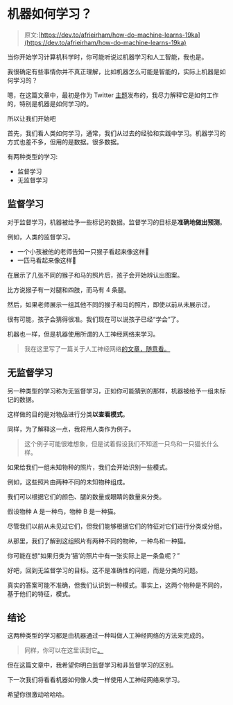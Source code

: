 # 机器如何学习？

> 原文:[https://dev.to/afrieirham/how-do-machine-learns-19ka](https://dev.to/afrieirham/how-do-machine-learns-19ka)

当你开始学习计算机科学时，你可能听说过机器学习和人工智能，我也是。

我很确定有些事情你并不真正理解，比如机器怎么可能是智能的，实际上机器是如何学习的？

嗯，在这篇文章中，最初是作为 Twitter [主题](https://twitter.com/afrieirham_/status/1002920945202315266)发布的，我尽力解释它是如何工作的，特别是机器是如何学习的。

所以让我们开始吧

首先，我们看人类如何学习，通常，我们从过去的经验和实践中学习。机器学习的方式也差不多，但用的是数据。很多数据。

有两种类型的学习:

*   监督学习
*   无监督学习

## 监督学习

对于监督学习，机器被给予一些标记的数据。监督学习的目标是**准确地做出预测**。

例如，人类的监督学习。

*   一个小孩被他的老师告知一只猴子看起来像这样🐒
*   一匹马看起来像这样🐎

在展示了几张不同的猴子和马的照片后，孩子会开始辨认出图案。

比方说猴子有一对腿和四肢，而马有 4 条腿。

然后，如果老师展示一组其他不同的猴子和马的照片，即使以前从未展示过，

很有可能，孩子会猜得很准。我们现在可以说孩子已经“学会”了。

机器也一样，但是机器使用所谓的人工神经网络来学习。

> 我在这里写了一篇关于人工神经网络[的文章，随意看。](https://blog.afrieirham.com/what-is-artificial-neural-network)

## 无监督学习

另一种类型的学习称为无监督学习，正如你可能猜到的那样，机器被给予一组未标记的数据。

这样做的目的是对物品进行分类**以查看模式**。

同样，为了解释这一点，我将用人类作为例子。

> 这个例子可能很难想象，但是试着假设我们不知道一只鸟和一只猫长什么样。

如果给我们一组未知物种的照片，我们会开始识别一些模式。

例如，这些照片由两种不同的未知物种组成。

我们可以根据它们的颜色、腿的数量或眼睛的数量来分类。

假设物种 A 是一种鸟，物种 B 是一种猫。

尽管我们以前从未见过它们，但我们能够根据它们的特征对它们进行分类或分组。

从那里，我们了解到这组照片有两种不同的物种，一种鸟和一种猫。

你可能在想“如果归类为‘猫’的照片中有一张实际上是一条鱼呢？”

好吧，回到无监督学习的目标。这不是准确性的问题，而是分类的问题。

真实的答案可能不准确，但我们认识到一种模式。事实上，这两个物种是不同的，基于他们的特征，模式。

## 结论

这两种类型的学习都是由机器通过一种叫做人工神经网络的方法来完成的。

> 同样，你可以在这里读到它[。](https://blog.afrieirham.com/what-is-artificial-neural-network)

但在这篇文章中，我希望你明白监督学习和非监督学习的区别。

下一次我们将看看机器如何像人类一样使用人工神经网络来学习。

希望你很激动哈哈哈。